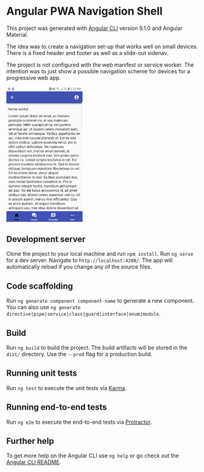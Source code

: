 # Angular PWA Navigation Shell

This project was generated with [Angular CLI](https://github.com/angular/angular-cli) version 9.1.0 and Angular Material.

The idea was to create a navigation set-up that works well on small devices.  There is a fixed header and footer as well as a slide-out sidenav.  

The project is not configured with the web manifest or service worker.  The intention was to just show a possible navigation scheme for devices for a progressive web app.   

<img src="home1.jpg" width="200">

## Development server

Clone the project to your local machine and run `npm install`.   Run `ng serve` for a dev server. Navigate to `http://localhost:4200/`. The app will automatically reload if you change any of the source files.

## Code scaffolding

Run `ng generate component component-name` to generate a new component. You can also use `ng generate directive|pipe|service|class|guard|interface|enum|module`.

## Build

Run `ng build` to build the project. The build artifacts will be stored in the `dist/` directory. Use the `--prod` flag for a production build.

## Running unit tests

Run `ng test` to execute the unit tests via [Karma](https://karma-runner.github.io).

## Running end-to-end tests

Run `ng e2e` to execute the end-to-end tests via [Protractor](http://www.protractortest.org/).

## Further help

To get more help on the Angular CLI use `ng help` or go check out the [Angular CLI README](https://github.com/angular/angular-cli/blob/master/README.md).
